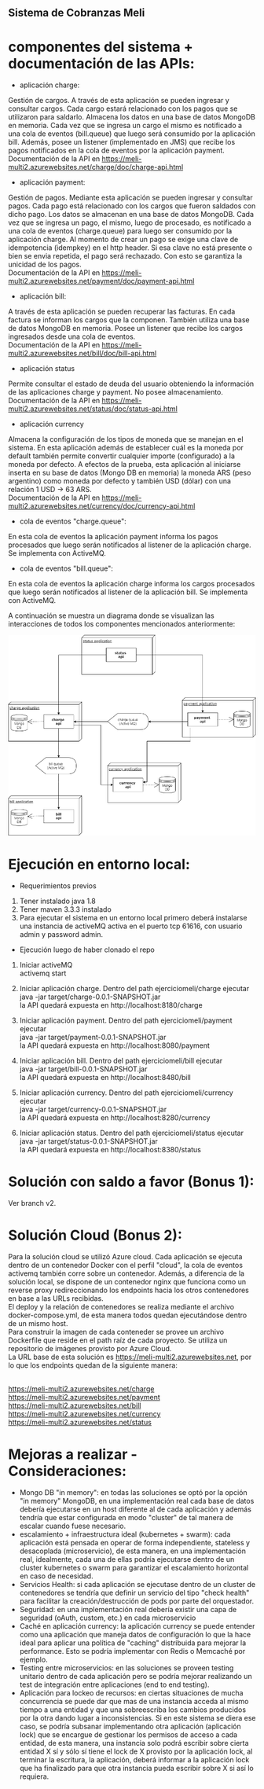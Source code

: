 ## Sistema de Cobranzas Meli

# componentes del sistema + documentación de las APIs:

* aplicación charge:

Gestión de cargos. A través de esta aplicación se pueden ingresar y consultar cargos. Cada cargo estará relacionado con los pagos
que se utilizaron para saldarlo. Almacena los datos en una base de datos MongoDB en memoria. Cada vez que se ingresa un cargo el mismo
es notificado a una cola de eventos (bill.queue) que luego será consumido por la aplicación bill.
Además, posee un listener (implementado en JMS) que recibe los pagos notificados en la cola de eventos por la aplicación payment.
<br>Documentación de la API en https://meli-multi2.azurewebsites.net/charge/doc/charge-api.html

* aplicación payment:

Gestión de pagos. Mediante esta aplicación se pueden ingresar y consultar pagos. Cada pago está relacionado con los cargos que fueron
saldados con dicho pago. Los datos se almacenan en una base de datos MongoDB. Cada vez que se ingresa un pago, el mismo, luego de procesado, es notificado a una cola de eventos (charge.queue) para luego ser consumido por la aplicación charge.
Al momento de crear un pago se exige una clave de idempotencia (idempkey) en el http header. Si esa clave no está presente o bien se envia repetida, el pago será rechazado. Con esto se garantiza la unicidad de los pagos.
<br>Documentación de la API en https://meli-multi2.azurewebsites.net/payment/doc/payment-api.html

* aplicación bill:

A través de esta aplicación se pueden recuperar las facturas. En cada factura se informan los cargos que la componen. También utiliza una base de datos MongoDB en memoria. Posee un listener que recibe los cargos ingresados desde una cola de eventos.
<br>Documentación de la API en https://meli-multi2.azurewebsites.net/bill/doc/bill-api.html

* aplicación status

Permite consultar el estado de deuda del usuario obteniendo la información de las aplicaciones charge y payment. No posee almacenamiento.
<br>Documentación de la API en https://meli-multi2.azurewebsites.net/status/doc/status-api.html

* aplicación currency

Almacena la configuración de los tipos de moneda que se manejan en el sistema. En esta aplicación además de establecer cuál es la moneda 
por default también permite convertir cualquier importe (configurado) a la moneda por defecto. A efectos de la prueba, 
esta aplicación al iniciarse inserta en su base de datos (Mongo DB en memoria) la moneda ARS (peso argentino) como moneda por defecto y 
también USD (dólar) con una relación 1 USD -> 63 ARS.
<br>Documentación de la API en https://meli-multi2.azurewebsites.net/currency/doc/currency-api.html

* cola de eventos "charge.queue":

En esta cola de eventos la aplicación payment informa los pagos procesados que luego serán notificados al listener de la aplicación charge. Se implementa con ActiveMQ.

* cola de eventos "bill.queue":

En esta cola de eventos la aplicación charge informa los cargos procesados que luego serán notificados al listener de la aplicación bill. Se implementa con ActiveMQ.

A continuación se muestra un diagrama donde se visualizan las interacciones de todos los componentes mencionados anteriormente:

![alt text](https://github.com/diejavrom/ejerciciomeli/blob/master/melisystem.png)

# Ejecución en entorno local:

* Requerimientos previos
1) Tener instalado java 1.8
2) Tener maven 3.3.3 instalado 
3) Para ejecutar el sistema en un entorno local primero deberá instalarse una instancia de activeMQ activa en el puerto tcp 61616, con usuario admin y password admin.

* Ejecución luego de haber clonado el repo
1) Iniciar activeMQ 
<br>activemq start

2) Iniciar aplicación charge. Dentro del path ejerciciomeli/charge ejecutar
<br>java -jar target/charge-0.0.1-SNAPSHOT.jar
<br>la API quedará expuesta en http://localhost:8180/charge
   
3) Iniciar aplicación payment. Dentro del path ejerciciomeli/payment ejecutar
<br>java -jar target/payment-0.0.1-SNAPSHOT.jar
<br>la API quedará expuesta en http://localhost:8080/payment
   
4) Iniciar aplicación bill. Dentro del path ejerciciomeli/bill ejecutar
<br>java -jar target/bill-0.0.1-SNAPSHOT.jar
<br>la API quedará expuesta en http://localhost:8480/bill

5) Iniciar aplicación currency. Dentro del path ejerciciomeli/currency ejecutar
<br>java -jar target/currency-0.0.1-SNAPSHOT.jar
<br>la API quedará expuesta en http://localhost:8280/currency

5) Iniciar aplicación status. Dentro del path ejerciciomeli/status ejecutar
<br>java -jar target/status-0.0.1-SNAPSHOT.jar
<br>la API quedará expuesta en http://localhost:8380/status

# Solución con saldo a favor (Bonus 1):

Ver branch v2.

# Solución Cloud (Bonus 2):

Para la solución cloud se utilizó Azure cloud. Cada aplicación se ejecuta dentro de un contenedor Docker con el perfil "cloud", 
la cola de eventos activemq también corre sobre un contenedor. Además, a diferencia de la solución local, se dispone de un contenedor nginx que funciona como un reverse proxy redireccionando los endpoints hacia los otros contenedores en base a las URLs recibidas.
<br>El deploy y la relación de contenedores se realiza mediante el archivo docker-compose.yml, de esta manera todos quedan
ejecutándose dentro de un mismo host.
<br>Para construir la imagen de cada conteneder se provee un archivo Dockerfile que reside en el path raíz de cada proyecto.
Se utiliza un repositorio de imágenes provisto por Azure Cloud.
<br>La URL base de esta solución es https://meli-multi2.azurewebsites.net, por lo que los endpoints quedan de la siguiente manera:

<br>https://meli-multi2.azurewebsites.net/charge
<br>https://meli-multi2.azurewebsites.net/payment
<br>https://meli-multi2.azurewebsites.net/bill
<br>https://meli-multi2.azurewebsites.net/currency
<br>https://meli-multi2.azurewebsites.net/status

# Mejoras a realizar - Consideraciones:

* Mongo DB "in memory": en todas las soluciones se optó por la opción "in memory" MongoDB, en una implementación real cada base de datos
debería ejecutarse en un host diferente al de cada aplicación y además tendría que estar configurada en modo "cluster" de tal manera de escalar cuando fuese necesario.
* escalamiento + infraestructura ideal (kubernetes + swarm): cada aplicación está pensada en operar de forma independiente, stateless y desacoplada (microservicio), de esta manera, en una implementación real, idealmente, cada una de ellas podría ejecutarse dentro de un cluster kubernetes o swarm para garantizar el escalamiento horizontal en caso de necesidad.     
* Servicios Health: si cada aplicación se ejecutase dentro de un cluster de contenedores se tendría que definir un servicio del tipo "check health" para facilitar la creación/destrucción de pods por parte del orquestador. 
* Seguridad: en una implementación real debería existir una capa de seguridad (oAuth, custom, etc.) en cada microservicio
* Caché en aplicación currency: la aplicación currency se puede entender como una aplicación que maneja datos de configuración lo que la hace ideal para aplicar una política de "caching" distribuida para mejorar la performance. Esto se podría implementar con Redis o Memcaché por ejemplo.
* Testing entre microservicios: en las soluciones se proveen testing unitario dentro de cada aplicación pero se podría mejorar realizando un test de integración entre aplicaciones (end to end testing).
* Aplicación para lockeo de recursos: en ciertas situaciones de mucha concurrencia se puede dar que mas de una instancia acceda al mismo tiempo a una entidad y que una sobreescriba los cambios producidos por la otra dando lugar a inconsistencias. Si en este sistema se diera ese caso, se podría subsanar implementando otra aplicación (aplicación lock) que se encargue de gestionar los permisos de acceso a cada entidad, de esta manera, una instancia solo podrá escribir sobre cierta entidad X sí y sólo sí tiene el lock de X provisto por la aplicación lock, al terminar la escritura, la aplicación, deberá informar a la aplicación lock que ha finalizado para que otra instancia pueda escribir sobre X si así lo requiera. 

